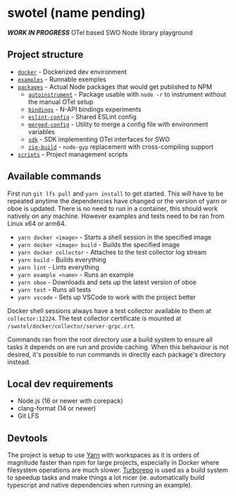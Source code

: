 # swotel (name pending)

**_WORK IN PROGRESS_** OTel based SWO Node library playground

## Project structure

- [`docker`](./docker/) - Dockerized dev environment
- [`examples`](./examples/) - Runnable exemples
- [`packages`](./packages/) - Actual Node packages that would get published to NPM
  - [`autoinstrument`](./packages/autoinstrument/) - Package usable with `node -r` to instrument without the manual OTel setup
  - [`bindings`](./packages/bindings/) - N-API bindings experiments
  - [`eslint-config`](./packages/eslint-config/) - Shared ESLint config
  - [`merged-config`](./packages/merged-config/) - Utility to merge a config file with environment variables
  - [`sdk`](./packages/sdk/) - SDK implementing OTel interfaces for SWO
  - [`zig-build`](./packages/zig-build/) - `node-gyp` replacement with cross-compiling support
- [`scripts`](./scripts/) - Project management scripts

## Available commands

First run `git lfs pull` and `yarn install` to get started. This will have to be repeated anytime the dependencies have changed or the version of yarn or oboe is updated. There is no need to run in a container, this should work natively on any machine. However examples and tests need to be ran from Linux x64 or arm64.

- `yarn docker <image>` - Starts a shell session in the specified image
- `yarn docker <image> build` - Builds the specified image
- `yarn docker collector` - Attaches to the test collector log stream
- `yarn build` - Builds everything
- `yarn lint` - Lints everything
- `yarn example <name>` - Runs an example
- `yarn oboe` - Downloads and sets up the latest version of oboe
- `yarn test` - Runs all tests
- `yarn vscode` - Sets up VSCode to work with the project better

Docker shell sessions always have a test collector available to them at `collector:12224`. The test collector certificate is mounted at `/swotel/docker/collector/server-grpc.crt`.

Commands ran from the root directory use a build system to ensure all tasks it depends on are run and provide caching. When this behaviour is not desired, it's possible to run commands in directly each package's directory instead.

## Local dev requirements

- Node.js (16 or newer with corepack)
- clang-format (14 or newer)
- Git LFS

## Devtools

The project is setup to use [Yarn](https://yarnpkg.com/) with workspaces as it is orders of magnitude faster than npm for large projects, especially in Docker where filesystem operations are much slower. [Turborepo](https://turborepo.org) is used as a build system to speedup tasks and make things a lot nicer (ie. automatically build typescript and native dependencies when running an example).
